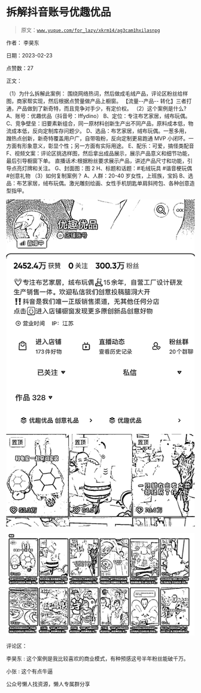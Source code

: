 # 拆解抖音账号优趣优品

> 原文：[`www.yuque.com/for_lazy/xkrm14/ag3cam1hxilasnpg`](https://www.yuque.com/for_lazy/xkrm14/ag3cam1hxilasnpg)



作者： 李昊东



日期：2023-02-23



点赞数：27



正文：



（1）为什么拆解此案例： 围绕网络热词，然后做成毛绒产品，评论区粉丝给样图，商家帮实现，然后根据点赞量做产品上橱窗。 【流量--产品-- 转化】三者打通，产品做到了新奇特，而且竞争对手少，有定价权。 （2）这个案例是什么? A、账号：优趣优品（抖音号：Iffydino） B、定位：专注布艺家居，绒布玩偶。 C、竞争壁垒：旧要素新组合，同一原材料创新生产出不同产品，原料成本低，物流成本低，反向定制库存问题少。 D、选品：布艺家居，绒布玩偶。一葱多用，蹭热点创新，新奇特覆盖用户广，自带吸粉，反向定制更易跑通 MVP 小闭环。一方面有形象意义，彰显个性；另一方面有实际用途。 E、配乐：可爱，搞怪类配音 F、视频文案：评论区挑选样图，然后拿出成品展示，展示产品意义和细节功能，最后引导橱窗下单。 直播话术:根据粉丝要求展示产品，讲述产品尺寸和功能，引导点亮灯牌和关注。 G、封面图：图 2 H、标题和话题：#毛绒玩具 #谐音梗玩偶 #创意礼物 （3）如何复制案例？ A、人群：20-40 岁女性，上班族，宝妈 B、选品：布艺家居，绒布玩偶。激光雕刻绘画、女性手机钥匙单肩斜挎包、各种创意造型指甲。



![](img/f634b878ae070616c759d4817e00a244.png)  

![](img/9ce3c48349c03d36bf6eca7ad573d38f.png)  

评论区：



李昊东 : 这个案例是我比较喜欢的商业模式，有种预感这号半年粉丝能破千万。



小张 : 这个有点牛逼



公众号懒人找资源，懒人专属群分享

</ne-p></ne-p>